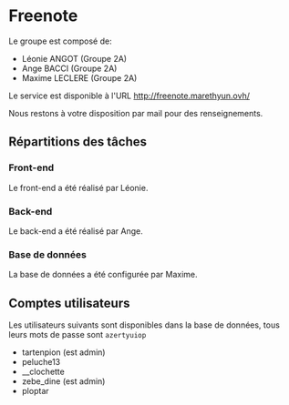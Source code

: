 # Freenote

Le groupe est composé de:
- Léonie ANGOT (Groupe 2A)
- Ange BACCI (Groupe 2A)
- Maxime LECLERE (Groupe 2A)

Le service est disponible à l'URL http://freenote.marethyun.ovh/

Nous restons à votre disposition par mail pour des renseignements.

## Répartitions des tâches

### Front-end

Le front-end a été réalisé par Léonie.

### Back-end

Le back-end a été réalisé par Ange.

### Base de données

La base de données a été configurée par Maxime.

## Comptes utilisateurs

Les utilisateurs suivants sont disponibles dans la base de données, tous leurs mots de passe sont `azertyuiop`

- tartenpion (est admin)
- peluche13
- __clochette
- zebe_dine (est admin)
- ploptar
